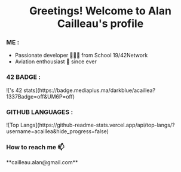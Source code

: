 <h1 align="center">Greetings! Welcome to Alan Cailleau's profile</h1>
<h3  href="none">ME :</h3> <ul>
<li>  Passionate developer 👨🏼‍💻 from School 19/42Network</li>
<li>  Aviation enthousiast 🛫 since ever</li></ul>

<h3>42 BADGE :</h3>
<p align="center"></p>
![<acaillea>'s 42 stats](https://badge.mediaplus.ma/darkblue/acaillea?1337Badge=off&UM6P=off)

<h3>GITHUB LANGUAGES :</h3>
<p align="center"></p>
![Top Langs](https://github-readme-stats.vercel.app/api/top-langs/?username=acaillea&hide_progress=false)

<h3>How to reach me 📫</h3>
**cailleau.alan@gmail.com**
